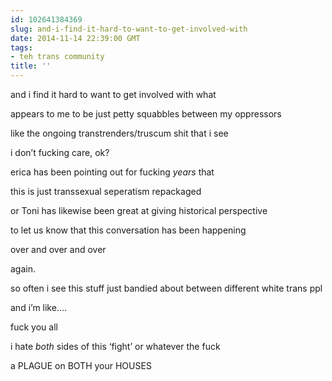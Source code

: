 ```yaml
---
id: 102641384369
slug: and-i-find-it-hard-to-want-to-get-involved-with
date: 2014-11-14 22:39:00 GMT
tags:
- teh trans community
title: ''
---
```

<p>and i find it hard to want to get involved with what</p>

<p>appears to me to be just petty squabbles between my oppressors</p>

<p>like the ongoing transtrenders/truscum shit that i see</p>

<p>i don&#8217;t fucking care, ok?</p>

<p>erica has been pointing out for fucking <em>years</em> that</p>

<p>this is just transsexual seperatism repackaged</p>

<p>or Toni has likewise been great at giving historical perspective</p>

<p>to let us know that this conversation has been happening</p>

<p>over and over and over</p>

<p>again.</p>

<p>so often i see this stuff just bandied about between different white trans ppl</p>

<p>and i&#8217;m like&#8230;.</p>

<p>fuck you all</p>

<p>i hate <em>both</em> sides of this &#8216;fight&#8217; or whatever the fuck</p>

<p>a PLAGUE on BOTH your HOUSES</p>